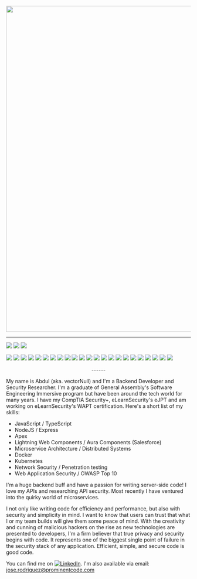 <p align="center">
<img width="890" height-"600" src="https://user-images.githubusercontent.com/50179896/124329164-d5200480-db3f-11eb-871a-f5e058a739dd.PNG">
</p>

------
![](https://img.shields.io/badge/API-REST-informational?style=flat&logo=<jose>&logoColor=white&color=99ffff)
![](https://img.shields.io/badge/architecture-eventDriven-informational?style=flat&logo=<jose>&logoColor=white&color=99ffff)
![](https://img.shields.io/badge/architecture-microservice-informational?style=flat&logo=<jose>&logoColor=white&color=99ffff)

![](https://img.shields.io/badge/OS-Linux-informational?style=flat&logo=<jose>&logoColor=white&color=4d4dff)
![](https://img.shields.io/badge/OS-Windows-informational?style=flat&logo=<jose>&logoColor=white&color=4d4dff)
![](https://img.shields.io/badge/Editor-vscode-informational?style=flat&logo=<jose>&logoColor=white&color=ff471a)
![](https://img.shields.io/badge/code-JavaScript-informational?style=flat&logo=<jose>&logoColor=white&color=4dff4d)
![](https://img.shields.io/badge/code-Python-informational?style=flat&logo=<jose>&logoColor=white&color=4dff4d)
![](https://img.shields.io/badge/shell-Bash-informational?style=flat&logo=<jose>&logoColor=white&color=4dff4d)
![](https://img.shields.io/badge/cloud-DigitalOcean-informational?style=flat&logo=<jose>&logoColor=white&color=0000ff)
![](https://img.shields.io/badge/cloud-AWS-informational?style=flat&logo=<jose>&logoColor=white&color=0000ff)
![](https://img.shields.io/badge/framework-MERN-informational?style=flat&logo=<jose>&logoColor=white&color=d9ffb3)
![](https://img.shields.io/badge/framework-React-informational?style=flat&logo=<jose>&logoColor=white&color=d9ffb3)
![](https://img.shields.io/badge/framework-Express-informational?style=flat&logo=<jose>&logoColor=white&color=d9ffb3)
![](https://img.shields.io/badge/framework-Django-informational?style=flat&logo=<jose>&logoColor=white&color=d9ffb3)
![](https://img.shields.io/badge/database-Postgresql-informational?style=flat&logo=<jose>&logoColor=white&color=ff0000)
![](https://img.shields.io/badge/database-MongoDB-informational?style=flat&logo=<jose>&logoColor=white&color=ff0000)
![](https://img.shields.io/badge/security-OwaspTop10-informational?style=flat&logo=<jose>&logoColor=white&color=ff7733)
![](https://img.shields.io/badge/security-OwaspAPITop10-informational?style=flat&logo=<jose>&logoColor=white&color=ff7733)
![](https://img.shields.io/badge/security-JSONWebTokens-informational?style=flat&logo=<jose>&logoColor=white&color=ff7733)
![](https://img.shields.io/badge/security-OAuth-informational?style=flat&logo=<jose>&logoColor=white&color=ff7733)
![](https://img.shields.io/badge/security-Metasploit-informational?style=flat&logo=<jose>&logoColor=white&color=ff7733)
![](https://img.shields.io/badge/security-Vulnerability&nbsp;Scanning-informational?style=flat&logo=<jose>&logoColor=white&color=ff7733)
![](https://img.shields.io/badge/security-Nmap-informational?style=flat&logo=<jose>&logoColor=white&color=ff7733)
![](https://img.shields.io/badge/security-Penetration&nbsp;Testing-informational?style=flat&logo=<jose>&logoColor=white&color=ff7733)
![](https://img.shields.io/badge/security-Protocol&nbsp;Analysis-informational?style=flat&logo=<jose>&logoColor=white&color=ff7733)
<p align="center"
![m_react](https://user-images.githubusercontent.com/50179896/98045989-3be8f480-1dde-11eb-9e13-76bef8d3b405.png)
![postman-logo+text-320x132](https://user-images.githubusercontent.com/50179896/98046512-2fb16700-1ddf-11eb-86ec-1505b2af773e.png)
![m_node-express](https://user-images.githubusercontent.com/50179896/98046769-a2badd80-1ddf-11eb-9fc3-888aa9ac6859.png)
</p>
------

My name is Abdul (aka. vectorNull) and I'm a Backend Developer and Security Researcher.  I'm a graduate of General Assembly's Software Engineering Immersive program but have been around the tech world for many years. I have my CompTIA Security+, eLearnSecurity's eJPT and am working on eLearnSecurity's WAPT certification. Here's a short list of my skills:

* JavaScript / TypeScript
* NodeJS / Express 
* Apex
* Lightning Web Components / Aura Components (Salesforce)
* Microservice Architecture / Distributed Systems
* Docker
* Kubernetes
* Network Security / Penetration testing
* Web Application Security / OWASP Top 10

I'm a huge backend buff and have a passion for writing server-side code! I love my APIs and researching API security. Most recently I have ventured into the quirky world of microservices.

I not only like writing code for efficiency and performance, but also with security and simplicity in mind. I want to know that users can trust that what I or my team builds will give them some peace of mind. With the creativity and cunning of malicious hackers on the rise as new technologies are presented to developers, I'm a firm believer that true privacy and security begins with code. It represents one of the biggest single point of failure in the security stack of any application. Efficient, simple, and secure code is good code.

<!-- Actual text -->

You can find me on [![LinkedIn][2.2]][2].
I'm also available via email: jose.rodriguez@prominentcode.com

<!-- Icons -->

[1.2]: http://i.imgur.com/wWzX9uB.png (twitter icon without padding)
[2.2]: https://raw.githubusercontent.com/MartinHeinz/MartinHeinz/master/linkedin-3-16.png (LinkedIn icon without padding)

<!-- Links to your social media accounts -->

[1]: https://twitter.com/VectorNull1
[2]: https://www.linkedin.com/in/prominentcode/
